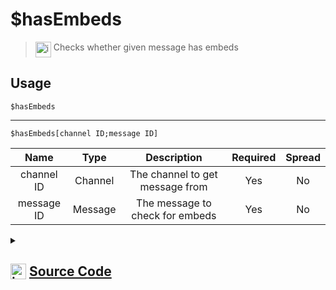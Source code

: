 # $hasEmbeds
> <img align="top" src="https://upload.wikimedia.org/wikipedia/commons/thumb/e/e4/Infobox_info_icon.svg/160px-Infobox_info_icon.svg.png?20150409153300" alt="image" width="25" height="auto"> Checks whether given message has embeds
## Usage
```
$hasEmbeds
```
---
```
$hasEmbeds[channel ID;message ID]
```
| Name | Type | Description | Required | Spread
| :---: | :---: | :---: | :---: | :---: |
channel ID | Channel | The channel to get message from | Yes | No
message ID | Message | The message to check for embeds | Yes | No
<details>
<summary>
    
## <img align="top" src="https://cdn4.iconfinder.com/data/icons/iconsimple-logotypes/512/github-512.png" alt="image" width="25" height="auto">  [Source Code](https://github.com/tryforge/ForgeScript-V2/blob/main/src/native/hasEmbeds.ts)
    
</summary>
    
```ts
import { BaseChannel } from "discord.js"
import { ArgType, NativeFunction, Return } from "../structures"

export default new NativeFunction({
    name: "$hasEmbeds",
    version: "1.2.0",
    brackets: false,
    description: "Checks whether given message has embeds",
    unwrap: true,
    args: [
        {
            name: "channel ID",
            description: "The channel to get message from",
            type: ArgType.Channel,
            rest: false,
            required: true,
            check: (i: BaseChannel) => "messages" in i
        },
        {
            name: "message ID",
            pointer: 0,
            rest: false,
            required: true,
            type: ArgType.Message,
            description: "The message to check for embeds"
        }
    ],
    execute(ctx, [, msg]) {
        return Return.success(
            !!(msg ?? ctx.message)?.embeds.length
        )
    },
})
```
    
</details>